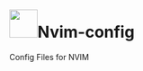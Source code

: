 # <img src="https://upload.wikimedia.org/wikipedia/commons/thumb/3/3a/Neovim-mark.svg/1200px-Neovim-mark.svg.png" width=50px>Nvim-config
Config Files for NVIM
